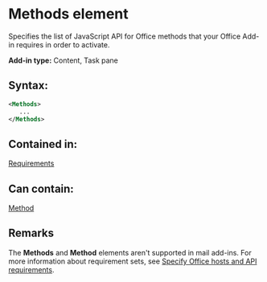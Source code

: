 
# Methods element
Specifies the list of JavaScript API for Office methods that your Office Add-in requires in order to activate.

 **Add-in type:** Content, Task pane


## Syntax:


```XML
<Methods>
   ...
</Methods>
```


## Contained in:

[Requirements](../reference/manifest/requirements-element.md)


## Can contain:

[Method](../reference/manifest/method-element.md)


## Remarks

The  **Methods** and **Method** elements aren't supported in mail add-ins. For more information about requirement sets, see [Specify Office hosts and API requirements](http://msdn.microsoft.com/library/6b6702f2-b0a5-46ab-a356-8dda897ca8ae%28Office.15%29.aspx#SpecifyRequirementSets_intro).

